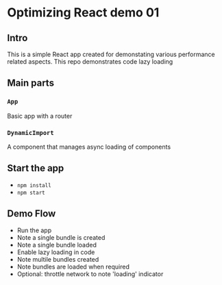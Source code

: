 # Optimizing React demo 01
## Intro
This is a simple React app created for demonstating various performance related aspects.
This repo demonstrates code lazy loading

## Main parts
### `App`
Basic app with a router

### `DynamicImport`
A component that manages async loading of components

## Start the app
- `npm install`
- `npm start`

## Demo Flow
- Run the app
- Note a single bundle is created
- Note a single bundle loaded
- Enable lazy loading in code
- Note multile bundles created
- Note bundles are loaded when required
- Optional: throttle network to note 'loading' indicator
